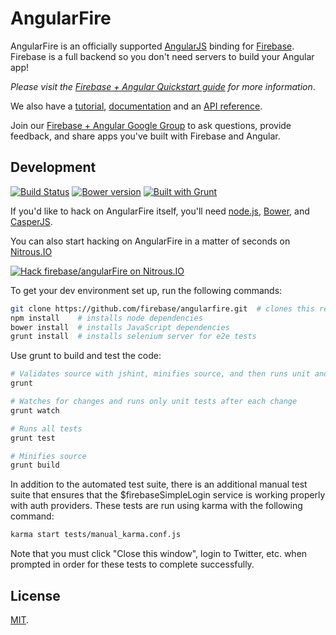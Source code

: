 AngularFire
===========
AngularFire is an officially supported [AngularJS](http://angularjs.org/) binding
for [Firebase](http://www.firebase.com/?utm_medium=web&utm_source=angularFire).
Firebase is a full backend so you don't need servers to build your Angular app!

*Please visit the
[Firebase + Angular Quickstart guide](https://www.firebase.com/quickstart/angularjs.html)
for more information*.

We also have a [tutorial](https://www.firebase.com/tutorial/#tutorial/angular/0),
[documentation](https://www.firebase.com/docs/angular/index.html) and an
[API reference](https://www.firebase.com/docs/angular/reference.html).

Join our [Firebase + Angular Google Group](https://groups.google.com/forum/#!forum/firebase-angular) to ask questions, provide feedback, and share apps you've built with Firebase and Angular.

Development
-----------
[![Build Status](https://travis-ci.org/firebase/angularFire.png)](https://travis-ci.org/firebase/angularFire)
[![Bower version](https://badge.fury.io/bo/angularfire.png)](http://badge.fury.io/bo/angularfire)
[![Built with Grunt](https://cdn.gruntjs.com/builtwith.png)](http://gruntjs.com/)

If you'd like to hack on AngularFire itself, you'll need
[node.js](http://nodejs.org/download/), [Bower](http://bower.io), and
[CasperJS](https://github.com/n1k0/casperjs).

You can also start hacking on AngularFire in a matter of seconds on
[Nitrous.IO](https://www.nitrous.io/?utm_source=github.com&utm_campaign=angularFire&utm_medium=hackonnitrous)

[![Hack firebase/angularFire on
Nitrous.IO](https://d3o0mnbgv6k92a.cloudfront.net/assets/hack-l-v1-3cc067e71372f6045e1949af9d96095b.png)](https://www.nitrous.io/hack_button?source=embed&runtime=nodejs&repo=firebase%2FangularFire&file_to_open=README.md)

To get your dev environment set up, run the following commands:

```bash
git clone https://github.com/firebase/angularfire.git  # clones this repository
npm install    # installs node dependencies
bower install  # installs JavaScript dependencies
grunt install  # installs selenium server for e2e tests
```

Use grunt to build and test the code:

```bash
# Validates source with jshint, minifies source, and then runs unit and e2e tests
grunt

# Watches for changes and runs only unit tests after each change
grunt watch

# Runs all tests
grunt test

# Minifies source
grunt build
```

In addition to the automated test suite, there is an additional manual test suite that ensures that the
$firebaseSimpleLogin service is working properly with auth providers. These tests are run using karma with the following command:

```bash
karma start tests/manual_karma.conf.js
```

Note that you must click "Close this window", login to Twitter, etc. when
prompted in order for these tests to complete successfully.

License
-------
[MIT](http://firebase.mit-license.org).
